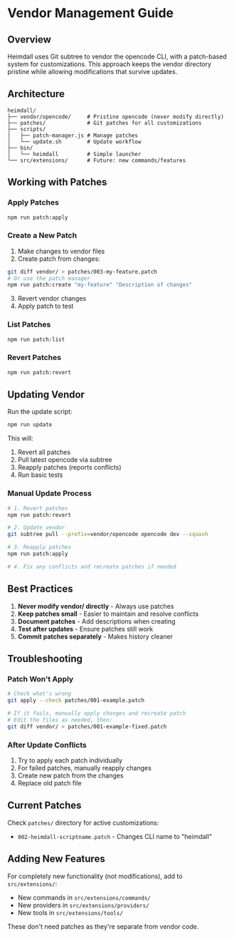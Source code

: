 # Vendor Management Guide

## Overview

Heimdall uses Git subtree to vendor the opencode CLI, with a patch-based system for customizations. This approach keeps the vendor directory pristine while allowing modifications that survive updates.

## Architecture

```
heimdall/
├── vendor/opencode/     # Pristine opencode (never modify directly)
├── patches/             # Git patches for all customizations
├── scripts/
│   ├── patch-manager.js # Manage patches
│   └── update.sh        # Update workflow
├── bin/
│   └── heimdall         # Simple launcher
└── src/extensions/      # Future: new commands/features
```

## Working with Patches

### Apply Patches
```bash
npm run patch:apply
```

### Create a New Patch
1. Make changes to vendor files
2. Create patch from changes:
```bash
git diff vendor/ > patches/003-my-feature.patch
# Or use the patch manager
npm run patch:create "my-feature" "Description of changes"
```
3. Revert vendor changes
4. Apply patch to test

### List Patches
```bash
npm run patch:list
```

### Revert Patches
```bash
npm run patch:revert
```

## Updating Vendor

Run the update script:
```bash
npm run update
```

This will:
1. Revert all patches
2. Pull latest opencode via subtree
3. Reapply patches (reports conflicts)
4. Run basic tests

### Manual Update Process
```bash
# 1. Revert patches
npm run patch:revert

# 2. Update vendor
git subtree pull --prefix=vendor/opencode opencode dev --squash

# 3. Reapply patches
npm run patch:apply

# 4. Fix any conflicts and recreate patches if needed
```

## Best Practices

1. **Never modify vendor/ directly** - Always use patches
2. **Keep patches small** - Easier to maintain and resolve conflicts
3. **Document patches** - Add descriptions when creating
4. **Test after updates** - Ensure patches still work
5. **Commit patches separately** - Makes history cleaner

## Troubleshooting

### Patch Won't Apply
```bash
# Check what's wrong
git apply --check patches/001-example.patch

# If it fails, manually apply changes and recreate patch
# Edit the files as needed, then:
git diff vendor/ > patches/001-example-fixed.patch
```

### After Update Conflicts
1. Try to apply each patch individually
2. For failed patches, manually reapply changes
3. Create new patch from the changes
4. Replace old patch file

## Current Patches

Check `patches/` directory for active customizations:
- `002-heimdall-scriptname.patch` - Changes CLI name to "heimdall"

## Adding New Features

For completely new functionality (not modifications), add to `src/extensions/`:
- New commands in `src/extensions/commands/`
- New providers in `src/extensions/providers/`
- New tools in `src/extensions/tools/`

These don't need patches as they're separate from vendor code.